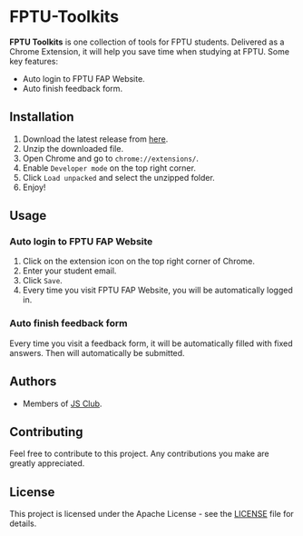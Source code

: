# FPTU-Toolkits
**FPTU Toolkits** is one collection of tools for FPTU students. Delivered as a Chrome Extension, it will help you save time when studying at FPTU.
Some key features:
- Auto login to FPTU FAP Website.
- Auto finish feedback form.

## Installation
1. Download the latest release from [here](https://github.com/fu-js/FPTU-Toolkits/releases).
2. Unzip the downloaded file.
3. Open Chrome and go to `chrome://extensions/`.
4. Enable `Developer mode` on the top right corner.
5. Click `Load unpacked` and select the unzipped folder.
6. Enjoy!

## Usage
### Auto login to FPTU FAP Website

1. Click on the extension icon on the top right corner of Chrome.
2. Enter your student email.
3. Click `Save`.
4. Every time you visit FPTU FAP Website, you will be automatically logged in.

### Auto finish feedback form

Every time you visit a feedback form, it will be automatically filled with fixed answers. Then will automatically be submitted.

## Authors
- Members of [JS Club](https://github.com/fu-js).

## Contributing
Feel free to contribute to this project. Any contributions you make are greatly appreciated.

## License
This project is licensed under the Apache License - see the [LICENSE](LICENSE) file for details.
